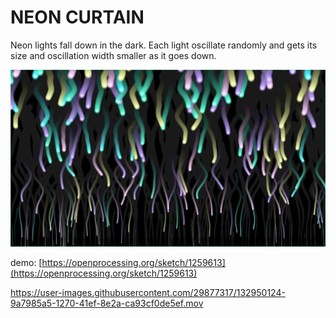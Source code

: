 # NEON CURTAIN

Neon lights fall down in the dark. 
Each light oscillate randomly and gets its size and oscillation width  smaller as it goes down. 

![screen shot](outputs/neon_curtain_00.png)

demo: [https://openprocessing.org/sketch/1259613](https://openprocessing.org/sketch/1259613)

https://user-images.githubusercontent.com/29877317/132950124-9a7985a5-1270-41ef-8e2a-ca93cf0de5ef.mov


